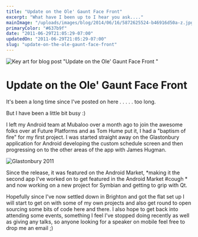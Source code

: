 ```yaml
---
title: "Update on the Ole' Gaunt Face Front"
excerpt: "What have I been up to I hear you ask...."
mainImage: "/uploads/images/blog/2014/06/16/5872625524-b46916d50a-z.jpg"
primaryColor: "#637b9f"
date: "2011-06-29T21:05:29-07:00"
updatedOn: "2011-06-29T21:05:29-07:00"
slug: "update-on-the-ole-gaunt-face-front"
---
```

![Key art for blog post "Update on the Ole' Gaunt Face Front "](/uploads/images/blog/2014/06/16/5872625524-b46916d50a-z.jpg)

# Update on the Ole' Gaunt Face Front

It's been a long time since I've posted on here . . . . . too long.

But I have been a little bit busy :)

I left my Android team at Mubaloo over a month ago to join the awesome folks over at Future Platforms and as Tom Hume put it, I had a "baptism of fire" for my first project. I was started straight away on the Glastonbury application for Android developing the custom schedule screen and then progressing on to the other areas of the app with James Hugman.

![Glastonbury 2011](//farm4.static.flickr.com/3584/5764832139_a19be8f451_o.jpg)

Since the release, it was featured on the Android Market, *making it the second app I've worked on to get featured in the Android Market #cough * and now working on a new project for Symbian and getting to grip with Qt.

Hopefully since I've now settled down in Brighton and got the flat set up I will start to get on with some of my own projects and also get round to open sourcing some bits of code here and there. I also hope to get back into attending some events, something I feel I've stopped doing recently as well as giving any talks, so anyone looking for a speaker on mobile feel free to drop me an email ;)
